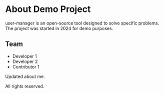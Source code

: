 # About Demo Project

user-manager is an open-source tool designed to solve specific problems. The project was started in 2024 for demo purposes.
## Team

- Developer 1
- Developer 2
- Contributor 1

Updated about me.

All rights reserved.